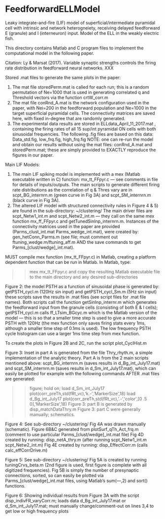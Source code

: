 # FeedforwardELLModel
Leaky integrate-and-fire (LIF) model of superficial/intermediate pyramidal cell with intrinsic and network heterogneiety, receiving delayed feedforward E (granule) and I (interneuron) input. 
Model of the ELL in the weakly electric fish.

This directory contains Matlab and C program files to implement the computational model in the following paper.

Citation: Ly & Marsat (2017). Variable synaptic strengths controls the firing rate distribution in feedforward neural networks.  XXX

Stored .mat files to generate the same plots in the paper:
1) The mat file storedPerm.mat is called for each run; this is a random permutation of Ne=1000 that is used in generating correlated q and Threshold vectors via the function crtW_corr.m 
2) The mat file conRnd_A.mat is the network configuration used in the paper, with Nei=200 in the feedforward population and Ne=1000 in the target superficial pyramidal cells.  The connectivity matrices are saved here, with fixed in-degree that are randomly generated.
3) The experimental data results are stored in ELLdata_April_11_2017.mat , containing the firing rates of all 15 sup/int pyramidal ON cells with both sinusoidal frequencies.  The following .fig files are based on this data: Data_std.fig, low_frq.fig, high_frq.fig 
NOTE: one can re-run the model and obtain our results without using the mat files: conRnd_A.mat and storedPerm.mat; these are simply provided to EXACTLY reproduce the figures in our paper.

Main LIF Models: 
1) The main LIF spiking model is implemented with a mex (Matlab executable written in C) function: mx_tt_FFpyr.c — see comments in file for details of inputs/outputs.  The main scripts to generate different firing rate distributions as the correlation of q & Thres vary are in scpt_BG_internrn.m (green curve in Fig 3A) and scpt_SM_internrn.m (black curve in Fig 3A).  
2) The altered LIF model with structured connectivity rules in Figure 4 & 5) are found in the sub-directory: ~/clustering/ 
The main driver files are scpt_Netw1_int.m and scpt_Netw2_int.m — they call on the same mex function mx_ff_FFpyr.c and getTunedSinInp_internrn.m.   Instances of the connectivity matrices used in the paper are provided (Parms_clust_int.mat Parms_wedge_int.mat), were created by: gen_hetConn_Parms.m (see file; must comment out ftuning_wedge.m/ftuning_aff.m AND the save commands to get Parms_[clust/wedge]_int.mat).

MUST compile mex function (mx_tt_FFpyr.c) in Matlab, creating a platform dependent function that can be run in Matlab. In Matlab, type: 
>> mex mx_tt_FFpyr.c
and copy the resulting Matlab executable file to the main directory and any desired sub-directories

Figure 2: the model PSTH as a function of sinusoidal phase is generated by: getPSTH_cycl.m (120Hz sin input)  and getPSTH_cycl_Sm.m (5Hz sin input) these scripts save the results in .mat files (see script files for .mat file names).
Both scripts call the function getSinInp_internr.m which generates the feedforward input from the granule cells (consisting of both E & I cells); getPSTH_cycl.m calls ff_LTsim_BGcyc.m which is the Matlab version of the model — this is so that a smaller time step is used to give a more accurate PSTH with 120Hz (the mex function only saves firing stats every 1ms, although a smaller time step of 0.1ms is used).  The low frequency PSTH cycle histogram can use a larger 1ms time step from mex function.

To create the plots in Figure 2B and 2C, run the script plot_CyclHist.m 

Figure 3: Inset in part A is generated from the file Thry_rhyth.m, a simple implementation of the analytic theory.  Part A is from the 2 main scripts mentioned above: scpt_BG_internrn.m (saves results in d_Bg_int_July17.mat) and scpt_SM_internrn.m (saves results in d_Sm_int_July17.mat), 
which can easily be plotted for example with the following commands AFTER .mat files are generated:
>> figure; hold on;
>> load d_Sm_int_July17
>> plot(corr_preTh,std(fRt_vc),'k.-',’MarkerSize',18)
>> load d_Bg_int_July17
>> plot(corr_preTh,std(fRt_vc),'.-','color',[0 .5 0],'MarkerSize',18)
Figure 3: part B is generated by disp_matchDataThry.m
Figure 3: part C were generally manually; schematics.  

Figure 4: See sub-directory ~/clustering/ 
Fig 4A was drawn manually (schematic).  Figure 6B&C generated from plotSurf_qTh_Act_frq.m (comment to use particular Parms_[clust/wedge]_int.mat file)
Fig 4D created by running: disp_netA_thry.m (after running scpt_Netw1_int.m scpt_Netw2_int.m)
Fig 4E created by running: disp_EffectCorr.m (calls calc_effCorrDrive.m)

Figure 5: See sub-directory ~/clustering/ 
Fig 5A is created by running tuningCrvs_beta.m (2nd figure is used, first figure is complete with all digitized frequencies).
Fig 5B is simply the number of presynaptic connections, sorted, so can easily be plotted via Parms_[clust/wedge]_int.mat files, using Matlab’s sum(—,2) and sort() functions.

Figure 6: Showing individual results from Figure 3A with the script disp_indivFR_varyCorr.m; loads data d_Bg_int_July17.mat or d_Sm_int_July17.mat; must 
manually change/comment-out on lines 3,4 to get low or high frequency plots
